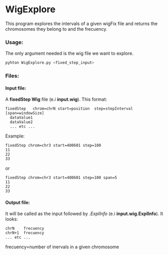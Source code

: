 # WigExplore

This program explores the intervals of a given wigFix file and returns the chromosomes they belong to and the frecuency.

### Usage:
The only argument needed is the wig file we want to explore.
```bash
pyhton WigExplore.py <fixed_step_input>
```
### Files:
#### Input file:
A **fixedStep Wig** file (e.i **input.wig**). This format:
```
fixedStep	chrom=chrN start=position  step=stepInterval	[span=windowSize]
  dataValue1
  dataValue2
  ... etc ...
```
Example:
```
fixedStep chrom=chr3 start=400601 step=100
11
22
33
```
or 
```
fixedStep chrom=chr3 start=400601 step=100 span=5
11
22
33 
```
#### Output file:
It will be called as the input followed by *.ExplInfo* (e.i **input.wig.ExplInfo**). It looks:
```
chrN	frecuency
chrN+1	frecuency
... etc ...
```
frecuency=number of inervals in a given chromosome
